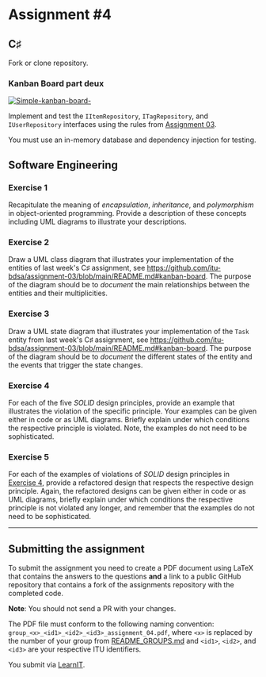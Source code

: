 # Assignment #4

## C♯

Fork or clone repository.

### Kanban Board part deux

[![Simple-kanban-board-](https://upload.wikimedia.org/wikipedia/commons/thumb/d/d3/Simple-kanban-board-.jpg/512px-Simple-kanban-board-.jpg)](https://commons.wikimedia.org/wiki/File:Simple-kanban-board-.jpg "Jeff.lasovski [CC BY-SA 3.0 (https://creativecommons.org/licenses/by-sa/3.0)], via Wikimedia Commons")

Implement and test the `IItemRepository`, `ITagRepository`, and `IUserRepository` interfaces using the rules from [Assignment 03](https://github.com/itu-bdsa/assignment-03/blob/main/README.md#business-rules).

You must use an in-memory database and dependency injection for testing.


## Software Engineering

### Exercise 1

Recapitulate the meaning of _encapsulation_, _inheritance_, and _polymorphism_ in object-oriented programming.
Provide a description of these concepts including UML diagrams to illustrate your descriptions.

### Exercise 2

Draw a UML class diagram that illustrates your implementation of the entities of last week's C♯ assignment, see <https://github.com/itu-bdsa/assignment-03/blob/main/README.md#kanban-board>.
The purpose of the diagram should be to _document_ the main relationships between the entities and their multiplicities.

### Exercise 3

Draw a UML state diagram that illustrates your implementation of the `Task` entity from last week's C♯ assignment, see <https://github.com/itu-bdsa/assignment-03/blob/main/README.md#kanban-board>.
The purpose of the diagram should be to _document_ the different states of the entity and the events that trigger the state changes.

### Exercise 4

For each of the five _SOLID_ design principles, provide an example that illustrates the violation of the specific principle.
Your examples can be given either in code or as UML diagrams.
Briefly explain under which conditions the respective principle is violated.
Note, the examples do not need to be sophisticated.

### Exercise 5

For each of the examples of violations of _SOLID_ design principles in [Exercise 4](./#exercise-4), provide a refactored design that respects the respective design principle.
Again, the refactored designs can be given either in code or as UML diagrams, briefly explain under which conditions the respective principle is not violated any longer, and remember that the examples do not need to be sophisticated.

---

## Submitting the assignment

To submit the assignment you need to create a PDF document using LaTeX that contains the answers to the questions **and** a link to a public GitHub repository that contains a fork of the assignments repository with the completed code.

**Note**: You should not send a PR with your changes.

The PDF file must conform to the following naming convention: `group_<x>_<id1>_<id2>_<id3>_assignment_04.pdf`, where `<x>` is replaced by the number of your group from [README_GROUPS.md](./README_GROUPS.md) and `<id1>`, `<id2>`, and `<id3>` are your respective ITU identifiers. 

You submit via [LearnIT](https://learnit.itu.dk/mod/assign/view.php?id=166021).
